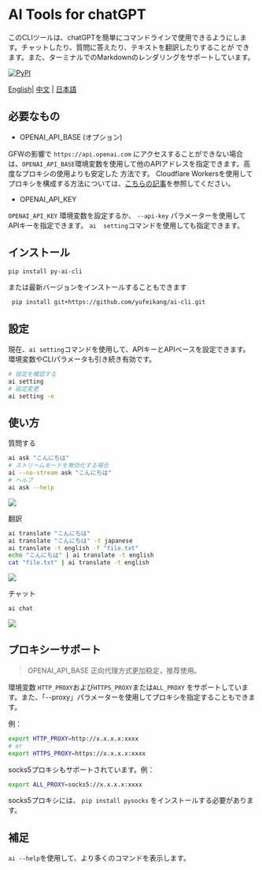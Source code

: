 

# AI Tools for chatGPT

このCLIツールは、chatGPTを簡単にコマンドラインで使用できるようにします。チャットしたり、質問に答えたり、テキストを翻訳したりすることが
できます。また、ターミナルでのMarkdownのレンダリングをサポートしています。

[![PyPI](https://img.shields.io/pypi/v/py-ai-cli?logo=python&logoColor=%23cccccc)](https://pypi.org/project/py-ai-cli)

 [English](README.md)| [中文](README_zh.md) | [日本語](README_ja.md)

## 必要なもの

* OPENAI_API_BASE (オプション)

GFWの影響で `https://api.openai.com` 
にアクセスすることができない場合は、`OPENAI_API_BASE`環境変数を使用して他のAPIアドレスを指定できます。高度なプロキシの使用よりも安定した
方法です。
Cloudflare 
Workersを使用してプロキシを構成する方法については、[こちらの記事](https://github.com/noobnooc/noobnooc/discussions/9)を参照してください。

* OPENAI_API_KEY

`OPENAI_API_KEY` 環境変数を設定するか、 `--api-key` パラメーターを使用してAPIキーを指定できます。 `ai 
setting`コマンドを使用しても指定できます。

## インストール

```bash
pip install py-ai-cli
```

または最新バージョンをインストールすることもできます

```bash
 pip install git+https://github.com/yufeikang/ai-cli.git    
```

## 設定

現在、`ai setting`コマンドを使用して、APIキーとAPIベースを設定できます。環境変数やCLIパラメータも引き続き有効です。

```bash
# 設定を確認する
ai setting
# 設定変更
ai setting -e
```

## 使い方

質問する

```bash
ai ask "こんにちは"
# ストリームモードを無効化する場合
ai --no-stream ask "こんにちは"
# ヘルプ
ai ask --help
```

![](./asset/video/ask.gif)

翻訳

```bash
ai translate "こんにちは"
ai translate "こんにちは" -t japanese
ai translate -t english -f "file.txt"
echo "こんにちは" | ai translate -t english
cat "file.txt" | ai translate -t english
```

 ![](./asset/video/translate.gif)

チャット

```bash
ai chat
```

 ![](./asset/video/chat.gif)

## プロキシーサポート

> OPENAI_API_BASE 正向代理方式更加稳定，推荐使用。

環境変数 `HTTP_PROXY`および`HTTPS_PROXY`または`ALL_PROXY` 
をサポートしています。また、「--proxy」パラメーターを使用してプロキシを指定することもできます。

例：

```bash
export HTTP_PROXY=http://x.x.x.x:xxxx
# or
export HTTPS_PROXY=https://x.x.x.x:xxxx
```

socks5プロキシもサポートされています。例：

```bash
export ALL_PROXY=socks5://x.x.x.x:xxxx
```

socks5プロキシには、 `pip install pysocks` をインストールする必要があります。

## 補足

`ai --help`を使用して、より多くのコマンドを表示します。